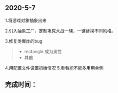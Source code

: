 ## 2020-5-7
1.将游戏对象抽象出来

2.引入抽象工厂，定制坦克大战一族，一键替换不同风格。

3.修复类爆炸的bug
> * rectangle 成为属性
> * 其他

4.用配置文件设置初始情况
5.看看能不能多用用单例

## 完成时间：